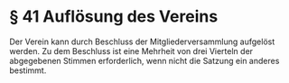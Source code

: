 # § 41 Auflösung des Vereins
Der Verein kann durch Beschluss der Mitgliederversammlung aufgelöst werden. Zu dem Beschluss ist eine Mehrheit von drei Vierteln der abgegebenen Stimmen erforderlich, wenn nicht die Satzung ein anderes bestimmt.